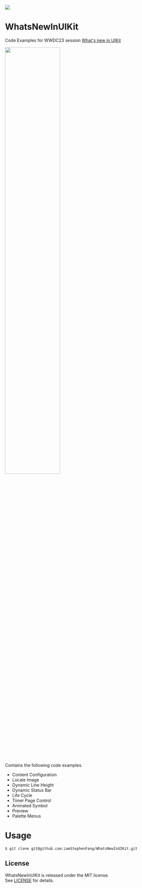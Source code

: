 ![](http://image.stephenfang.me/uikit.png)

# WhatsNewInUIKit

Code Examples for WWDC23 session [What's new in UIKit](https://developer.apple.com/videos/play/wwdc2023/10055/)

<img src="http://image.stephenfang.me/WWDC23-UIKit.gif" width="60%">

Contains the following code examples.

- Content Configuration
- Locale Image
- Dynamic Line Height
- Dynamic Status Bar
- Life Cycle
- Timer Page Control
- Animated Symbol
- Preview
- Palette Menus


# Usage

```
$ git clone git@github.com:iamStephenFang/WhatsNewInUIKit.git

```

## License

WhatsNewInUIKit is released under the MIT license.  
See [LICENSE](LICENSE) for details.

